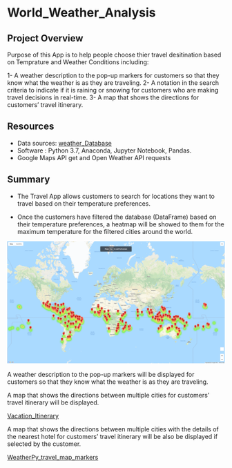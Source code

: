 # World_Weather_Analysis

## Project Overview

Purpose of this App is to help people choose thier travel desitination based on Temprature and Weather Conditions including:

1- A weather description to the pop-up markers for customers so that they know what the weather is as they are traveling.
2- A notation in the search criteria to indicate if it is raining or snowing for customers who are making travel decisions in real-time.
3- A map that shows the directions for customers’ travel itinerary.

## Resources

- Data sources: [weather_Database](/weather_Database/WeatherPy_Database.csv)
- Software : Python 3.7, Anaconda, Jupyter Notebook, Pandas.
- Google Maps API get and Open Weather API requests

## Summary 

- The Travel App allows customers to search for locations they want to travel based on their temperature preferences.

- Once the customers have filtered the database (DataFrame) based on their temperature preferences, a heatmap will be showed to them for the maximum temperature for the filtered cities around the world.

![Vacation_search](/Vacation_search/WeatherPy_vacation_map.png)

A weather description to the pop-up markers will be displayed for customers so that they know what the weather is as they are traveling.

A map that shows the directions between multiple cities for customers’ travel itinerary will be displayed.

[Vacation_Itinerary](/Vacation_Itinerary/WeatherPy_travel_map.png)

A map that shows the directions between multiple cities with the details of the nearest hotel for customers’ travel itinerary will be also be displayed if selected by the customer.

[WeatherPy_travel_map_markers](/Vacation_Itinerary/WeatherPy_travel_map_markers.png)
